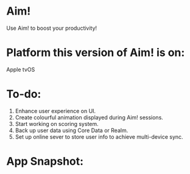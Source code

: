 # Aim!
Use Aim! to boost your productivity!

# Platform this version of Aim! is on:
Apple tvOS

# To-do:

1. Enhance user experience on UI.
2. Create colourful animation displayed during Aim! sessions.
3. Start working on scoring system.
4. Back up user data using Core Data or Realm.
5. Set up online sever to store user info to achieve multi-device sync.

# App Snapshot:
